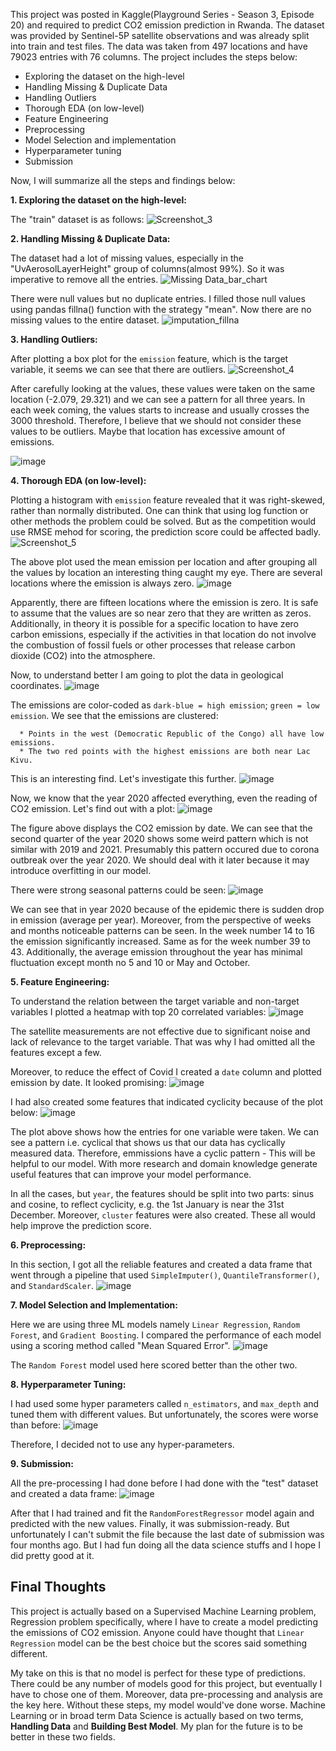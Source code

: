 This project was posted in Kaggle(Playground Series - Season 3, Episode 20) and required to predict CO2 emission prediction in Rwanda. The dataset was provided by Sentinel-5P satellite observations and was already split into train and test files. The data was taken from 497 locations and have 79023 entries with 76 columns. The project includes the steps below:
- Exploring the dataset on the high-level
- Handling Missing & Duplicate Data
- Handling Outliers
- Thorough EDA (on low-level)
- Feature Engineering
- Preprocessing
- Model Selection and implementation
- Hyperparameter tuning
- Submission

Now, I will summarize all the steps and findings below:

**1. Exploring the dataset on the high-level:**

   The "train" dataset is as follows:
   ![Screenshot_3](https://github.com/Saadat-Antor/CO2_emission_prediction_in_Rowanda/assets/76962594/acbd61dc-009a-427e-8c81-32c270d7303a)

**2. Handling Missing & Duplicate Data:**

   The dataset had a lot of missing values, especially in the "UvAerosolLayerHeight" group of columns(almost 99%). So it was imperative to remove all the entries.
   ![Missing Data_bar_chart](https://github.com/Saadat-Antor/CO2_emission_prediction_in_Rowanda/assets/76962594/eb864ce9-6380-47b8-b1be-b67d72c60398)

   There were null values but no duplicate entries. I filled those null values using pandas fillna() function with the strategy "mean". Now there are no missing values to the entire dataset.
   ![imputation_fillna](https://github.com/Saadat-Antor/CO2_emission_prediction_in_Rowanda/assets/76962594/af8f5ef7-9d4c-4fdb-a07f-c0b682647b81)

**3. Handling Outliers:**   

   After plotting a box plot for the `emission` feature, which is the target variable, it seems we can see that there are outliers.
   ![Screenshot_4](https://github.com/Saadat-Antor/CO2_emission_prediction_in_Rowanda/assets/76962594/c076ce87-6117-43db-afad-04da29daeb57)

   After carefully looking at the values, these values were taken on the same location (-2.079, 29.321) and we can see a pattern for all three years. In each week coming, the values starts to increase and usually    crosses the 3000 threshold. Therefore, I believe that we should not consider these values to be outliers. Maybe that location has excessive amount of emissions.

   ![image](https://github.com/Saadat-Antor/CO2_emission_prediction_in_Rowanda/assets/76962594/ead7daec-2bae-4a4e-b2e0-2c5726a6e597)

**4. Thorough EDA (on low-level):**

   Plotting a histogram with `emission` feature revealed that it was right-skewed, rather than normally distributed. One can think that using log function or other methods the problem could be solved. But as the competition would use RMSE mehod for scoring, the prediction score could be affected badly.
   ![Screenshot_5](https://github.com/Saadat-Antor/CO2_emission_prediction_in_Rowanda/assets/76962594/e78f19c0-a3f1-453e-a7b0-6d2032fa2ad1)

   The above plot used the mean emission per location and after grouping all the values by location an interesting thing caught my eye. There are several locations where the emission is always zero.
   ![image](https://github.com/Saadat-Antor/CO2_emission_prediction_in_Rowanda/assets/76962594/f1376508-b82e-4ec8-af27-5b103eca4410)

   Apparently, there are fifteen locations where the emission is zero. It is safe to assume that the values are so near zero that they are written as zeros. Additionally, in theory it is possible for a specific      location to have zero carbon emissions, especially if the activities in that location do not involve the combustion of fossil fuels or other processes that release carbon dioxide (CO2) into the atmosphere.

   Now, to understand better I am going to plot the data in geological coordinates.
   ![image](https://github.com/Saadat-Antor/CO2_emission_prediction_in_Rowanda/assets/76962594/81a2d12f-5c6a-4d46-b9e4-bcc6dc630be4)

   The emissions are color-coded as `dark-blue = high emission`; `green = low emission`. We see that the emissions are clustered:

      * Points in the west (Democratic Republic of the Congo) all have low emissions.
      * The two red points with the highest emissions are both near Lac Kivu.

   This is an interesting find. Let's investigate this further.
   ![image](https://github.com/Saadat-Antor/CO2_emission_prediction_in_Rowanda/assets/76962594/e20b5a88-5002-41d4-a04d-dab11699767c)

   Now, we know that the year 2020 affected everything, even the reading of CO2 emission. Let's find out with a plot:
   ![image](https://github.com/Saadat-Antor/CO2_emission_prediction_in_Rowanda/assets/76962594/0d551dd3-7bad-45e3-8582-cdff9746f18c)

   The figure above displays the CO2 emission by date. We can see that the second quarter of the year 2020 shows some weird pattern which is not similar with 2019 and 2021. Presumably this pattern occured due to     corona outbreak over the year 2020. We should deal with it later because it may introduce overfitting in our model.

   There were strong seasonal patterns could be seen:
   ![image](https://github.com/Saadat-Antor/CO2_emission_prediction_in_Rowanda/assets/76962594/2174a201-892b-4b4d-b23f-9d9bf7a2e9df)

   We can see that in year 2020 because of the epidemic there is sudden drop in emission (average per year). Moreover, from the perspective of weeks and months noticeable patterns can be seen. In the week number     14 to 16 the emission significantly increased. Same as for the week number 39 to 43. Additionally, the average emission throughout the year has minimal fluctuation except month no 5 and 10 or May and October.

**5. Feature Engineering:**

   To understand the relation between the target variable and non-target variables I plotted a heatmap with top 20 correlated variables:
   ![image](https://github.com/Saadat-Antor/CO2_emission_prediction_in_Rowanda/assets/76962594/c33e939e-03e1-45ce-94e6-948950c7d933)

   The satellite measurements are not effective due to significant noise and lack of relevance to the target variable. That was why I had omitted all the features except a few.

   Moreover, to reduce the effect of Covid I created a `date` column and plotted emission by date. It looked promising:
   ![image](https://github.com/Saadat-Antor/CO2_emission_prediction_in_Rowanda/assets/76962594/22a7aa3f-598d-4957-8e66-910b249b6f20)

   I had also created some features that indicated cyclicity because of the plot below:
   ![image](https://github.com/Saadat-Antor/CO2_emission_prediction_in_Rowanda/assets/76962594/cbd1ec46-8626-4ada-9a59-775e97580e80)

   The plot above shows how the entries for one variable were taken. We can see a pattern i.e. cyclical that shows us that our data has cyclically measured data. Therefore, emmissions have a cyclic pattern - This will be helpful to our model. With more research and domain knowledge generate useful features that can improve your model performance.

   In all the cases, but `year`, the features should be split into two parts: sinus and cosine, to reflect cyclicity, e.g. the 1st January is near the 31st December. Moreover, `cluster` features were also       created. These all would help improve the prediction score.

**6. Preprocessing:**

   In this section, I got all the reliable features and created a data frame that went through a pipeline that used `SimpleImputer()`, `QuantileTransformer()`, and `StandardScaler`.
   ![image](https://github.com/Saadat-Antor/CO2_emission_prediction_in_Rowanda/assets/76962594/8a9aa64d-d1a2-4485-b383-0dbf1bc640c8)

**7. Model Selection and Implementation:**

   Here we are using three ML models namely `Linear Regression`, `Random Forest`, and `Gradient Boosting`. I compared the performance of each model using a scoring method called "Mean Squared Error".
   ![image](https://github.com/Saadat-Antor/CO2_emission_prediction_in_Rowanda/assets/76962594/aebbfc44-3908-40d5-9125-74eaa3a95127)

   The `Random Forest` model used here scored better than the other two.

**8. Hyperparameter Tuning:**

   I had used some hyper parameters called `n_estimators`, and `max_depth` and tuned them with different values. But unfortunately, the scores were worse than before:
   ![image](https://github.com/Saadat-Antor/CO2_emission_prediction_in_Rowanda/assets/76962594/a694ba14-51ac-4cf2-90bf-1760acc9e2e5)

   Therefore, I decided not to use any hyper-parameters.
   
**9. Submission:**

   All the pre-processing I had done before I had done with the "test" dataset and created a data frame:
   ![image](https://github.com/Saadat-Antor/CO2_emission_prediction_in_Rowanda/assets/76962594/3c6f0d18-105a-4c3d-984b-6639fd01122b)

   After that I had trained and fit the `RandomForestRegressor` model again and predicted with the new values. Finally, it was submission-ready. But unfortunately I can't submit the file because the last date of    submission was four months ago. But I had fun doing all the data science stuffs and I hope I did pretty good at it.

## Final Thoughts

This project is actually based on a Supervised Machine Learning problem, Regression problem specifically, where I have to create a model predicting the emissions of CO2 emission. Anyone could have thought that `Linear Regression` model can be the best choice but the scores said something different.

My take on this is that no model is perfect for these type of predictions. There could be any number of models good for this project, but eventually I have to chose one of them. Moreover, data pre-processing and analysis are the key here. Without these steps, my model would've done worse. Machine Learning or in broad term Data Science is actually based on two terms, **Handling Data** and **Building Best Model**. My plan for the future is to be better in these two fields.
